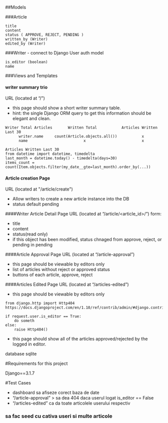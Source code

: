 ##Models

###Article
```created_at
title
content
status ( APPROVE, REJECT, PENDING )
written_by (Writer)
edited_by (Writer)
 ```

###Writer - connect to Django User auth model

```
is_editor (boolean)
name 
```

###Views and Templates


#### writer summary trio
URL (located at “/”)
- this page should show a short writer summary table.
- hint: the single Django ORM query to get this information should be elegant and clean.

```
Writer Total Articles       Written Total           Articles Written Last 30
      writer.name     count(Article.objects.all())           x
      name                         x                         x
```

```
Articles Written Last 30
from datetime import datetime, timedelta
last_month = datetime.today() - timedelta(days=30)
items_count = count(Item.objects.filter(my_date__gte=last_month).order_by(...))
```

#### Article creation Page
URL (located at "/article/create")

- Allow writers to create a new article instance into the DB
- status default pending


####Writer Article Detail Page 
URL (located at “/article/<article_id>/”)
form: 
- title
- content
- status(read only)
- if this object has been modified, status chnaged from approve, reject, or pending in pending


####Article Approval Page 
URL (located at “/article-approval”)
- this page should be viewable by editors only
- list of articles without reject or approved status
- buttons of each article, approve, reject


####Articles Edited Page
URL (located at “/articles-edited”)
- this page should be viewable by editors only
```
from django.http import Http404
https://docs.djangoproject.com/en/1.10/ref/contrib/admin/#django.contrib.admin.views.decorators.staff_member_required

if request.user.is_editor == True:
    do someth
else:
    raise Http404()
```
- this page should show all of the articles approved/rejected by the logged in editor.


database sqlite

#Requirements for this project

Django==3.1.7


#Test Cases
- dashboard sa afiseze corect baza de date
- “/article-approval” > sa dea 404 daca userul logat is_editor == False
- “/articles-edited” ca da toate articolele userului respectiv


### sa fac seed cu cativa useri si multe articole
